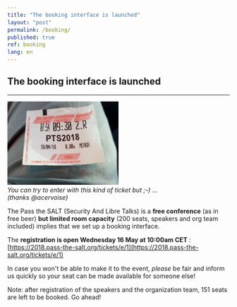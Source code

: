 ```yaml
---
title: "The booking interface is launched"
layout: "post"
permalink: /booking/
published: true 
ref: booking
lang: en
---
```


## The booking interface is launched

---

<img src="/img/pts2018-ticket.jpg" height="50%" width="50%">
<i><br>You can try to enter with this kind of ticket but ;-) ... <br>(thanks @acervoise)</i>

The Pass the SALT (Security And Libre Talks) is a **free conference** (as in free beer) **but limited room capacity** (200 seats, speakers and org team included) implies that we set up a booking interface.

The **registration is open Wednesday 16 May at 10:00am CET** : [https://2018.pass-the-salt.org/tickets/e/1](https://2018.pass-the-salt.org/tickets/e/1)

In case you won't be able to make it to the event, *please* be fair and inform us quickly so your seat can be made available for someone else!

Note: after registration of the speakers and the organization team, 151 seats are left to be booked. Go ahead!